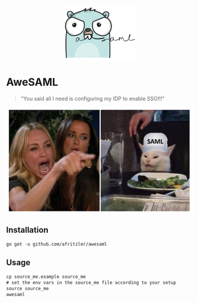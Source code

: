 <p align="center">
  <img height="150" src="https://github.com/afritzler/awesaml/blob/master/images/awesaml.png?raw=true">
</p>

# AweSAML

> "You said all I need is configuring my IDP to enable SSO!!!"

![saml](images/logo.png)

## Installation

```shell script
go get -u github.com/afritzler/awesaml
```

## Usage

```shell script
cp source_me.example source_me
# set the env vars in the source_me file according to your setup
source source_me
awesaml
```